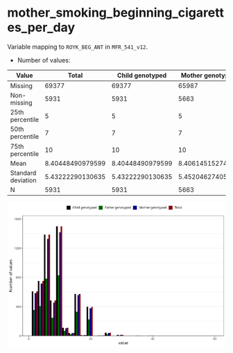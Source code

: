 # mother_smoking_beginning_cigarettes_per_day
Variable mapping to `ROYK_BEG_ANT` in `MFR_541_v12`.
- Number of values:

| Value | Total | Child genotyped | Mother genotyped | Father genotyped |
| ----- | ----- | --------------- | ---------------- | ---------------- |
| Missing | 69377 | 69377 | 65987 | 46767 |
| Non-missing | 5931 | 5931 | 5663 | 3317 |
| 25th percentile | 5 | 5 | 5 | 5 |
| 50th percentile | 7 | 7 | 7 | 7 |
| 75th percentile | 10 | 10 | 10 | 10 |
| Mean | 8.40448490979599 | 8.40448490979599 | 8.40614515274589 | 8.43563460958698 |
| Standard deviation | 5.43222290130635 | 5.43222290130635 | 5.4520462740586 | 5.51627452879793 |
| N | 5931 | 5931 | 5663 | 3317 |



![](mother_smoking_beginning_cigarettes_per_day_n.png)



